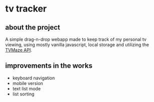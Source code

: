 # tv tracker

## about the project
A simple drag-n-drop webapp made to keep track of my personal tv viewing, using mostly vanilla javascript, local storage and utilizing the [TVMaze API](https://www.tvmaze.com/api). 

## improvements in the works
 - keyboard navigation
 - mobile version
 - text list mode
 - list sorting
